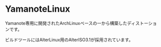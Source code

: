 # YamanoteLinux
Yamanote専用に開発されたArchLinuxベースの一から構築したディストーションです。

ビルドツールにはAlterLinux用のAlterISO3.1が採用されています。

